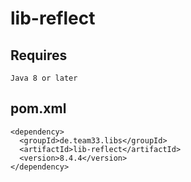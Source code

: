 # lib-reflect

## Requires

    Java 8 or later

## pom.xml

    <dependency>
      <groupId>de.team33.libs</groupId>
      <artifactId>lib-reflect</artifactId>
      <version>8.4.4</version>
    </dependency>